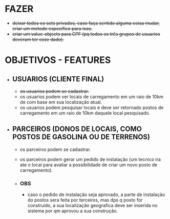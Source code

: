 # FAZER
  - <del> deixar todos os sets privados, caso faça sentido alguma coisa mudar, criar um metodo especifico para isso. <del>
  - <del> criar um value-objects para CPF (pq todos os três grupos de usuarios deveram ter esse dado). <del>

# OBJETIVOS - FEATURES
  - ## USUARIOS (CLIENTE FINAL)
    - <del> os usuarios podem se cadastrar. <del>
    - os usuarios podem ver locais de carregamento em um raio de 10km de com base em sua localização atual.
    - os usuarios podem pesquisar locais e deve ser retornado postos de carregamento em um raio de 10km daquele local pesquisado.

  - ## PARCEIROS (DONOS DE LOCAIS, COMO POSTOS DE GASOLINA OU DE TERRENOS)
    - os parceiros podem se cadastrar.
    - os parceiros podem gerar um pedido de instalação (um tecnico ira ate o local para avaliar a possibilidade de criar um novo posto de carregamento).

    - ### OBS
      - caso o pedido de instalação seja aprovado, a parte de instalação do postos sera feita por terceiros, mas dps q posto for construido, a sua localização geografica deve ser inserida no sistema por qm aprovou a sua construção.
